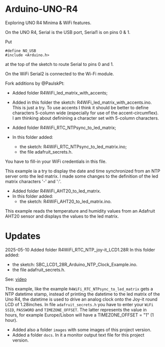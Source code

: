 # Arduino-UNO-R4
Exploring UNO R4 Minima &amp; WiFi features.

On the UNO R4, Serial is the USB port, Serial1 is on pins 0 & 1.

Put
```
#define NO_USB
#include <Arduino.h>
```
at the top of the sketch to route Serial to pins 0 and 1.

On the WiFi Serial2 is connected to the Wi-Fi module.

Fork additions by @PaulskPt:
- Added folder R4WiFi_led_matrix_with_accents;
- Added in this folder the sketch: R4WiFi_led_matrix_with_accents.ino.
This is just a try. To use accents I think it should be better to 
define characters 5-column wide (especially for use of the accent-circumflex).
I am thinking about definining a character set with 5-column characters.

- Added folder R4WiFi_RTC_NTPsync_to_led_matrix;
- In this folder added:
  - the sketch: R4WiFi_RTC_NTPsync_to_led_matrix.ino;
  - the file adafruit_secrets.h.

You have to fill-in your WiFi credentials in this file.

This example ia a try to display the date and time synchronized from an NTP server
onto the led matrix. I made some changes to the definition of the led matrix
characters '-' and ':'.


- Added folder R4WiFi_AHT20_to_led_matrix.
- In this folder added:
  - the sketch: R4WiFi_AHT20_to_led_matrix.ino.

This example reads the temperature and humidity values from an Adafruit AHT20 sensor
and displays the values to the led matrix.

# Updates

2025-05-10 Added folder R4WiFi_RTC_NTP_joy-it_LCD1.28R
 In this folder added:
  - the sketch: SBC_LCD1_28R_Arduino_NTP_Clock_Example.ino.
  - the file adafruit_secrets.h.

See: [video](https://imgur.com/a/OnuIZSf)

This example, like the example ```R4WiFi_RTC_NTPsync_to_led_matrix``` gets a NTP datetime stamp,
instead of printing the datetime to the led matrix of the Uno R4, the datetime is used to drive
an analog clock onto the Joy-it round LCD of 1.28inches.
In file ```adafruit_secrets.h``` you have to enter your ```WiFi SSID```, ```PASSWORD``` and ```TIMEZONE_OFFSET```. The latter represents the value in hours, for example Europe/Lisbon will have a TIMEZONE_OFFSET = "1" (1 hour).
- Added also a folder ```images``` with some images of this project version.
- Added a folder ```docs```. In it a monitor output text file for this project version.

